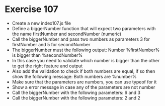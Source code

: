 # Exercise 107

- Create a new index107.js file
- Define a biggerNumber function that will expect two parameters with the name firstNumber and secondNumber (numeric)
- Call the biggerNumber and pass two numbers as parameters 3 for firstNumber and 5 for secondNumber
- The biggerNumber must the following output: Number %firstNumber% is bigger than %secondNumber%
- In this case you need to validate which number is bigger than the other to get the right feature and output
- Also add the validation to check if both numbers are equal, if so then show the following message: Both numbers are %number%
- Make sure that the parameters are numbers, you can use typeof for it
- Show a error message in case any of the parameters are not number
- Call the biggerNumber with the following parameters: 6 and 3
- Call the biggerNumber with the following parameters: 2 and 2
